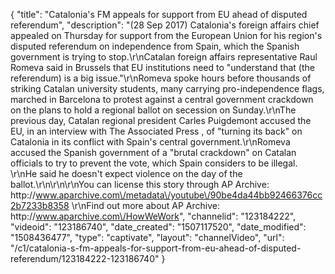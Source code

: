 {
    "title": "Catalonia's FM appeals for support from EU ahead of disputed referendum",
    "description": "(28 Sep 2017) Catalonia's foreign affairs chief appealed on Thursday for support from the European Union for his region's disputed referendum on independence from Spain, which the Spanish government is trying to stop.\r\nCatalan foreign affairs representative Raul Romeva said in Brussels that EU institutions need to \"understand that (the referendum) is a big issue.\"\r\nRomeva spoke hours before thousands of striking Catalan university students, many carrying pro-independence flags, marched in Barcelona to protest against a central government crackdown on the plans to hold a regional ballot on secession on Sunday.\r\nThe previous day, Catalan regional president Carles Puigdemont accused the EU, in an interview with The Associated Press , of \"turning its back\" on Catalonia in its conflict with Spain's central government.\r\nRomeva accused the Spanish government of a \"brutal crackdown\" on Catalan officials to try to prevent the vote, which Spain considers to be illegal. \r\nHe said he doesn't expect violence on the day of the ballot.\r\n\r\n\r\nYou can license this story through AP Archive: http:\/\/www.aparchive.com\/metadata\/youtube\/90be4da44bb92466376cc2b7233b8358 \r\nFind out more about AP Archive: http:\/\/www.aparchive.com\/HowWeWork",
    "channelid": "123184222",
    "videoid": "123186740",
    "date_created": "1507117520",
    "date_modified": "1508436477",
    "type": "captivate",
    "layout": "channelVideo",
    "url": "\/c1\/catalonia-s-fm-appeals-for-support-from-eu-ahead-of-disputed-referendum\/123184222-123186740"
}
